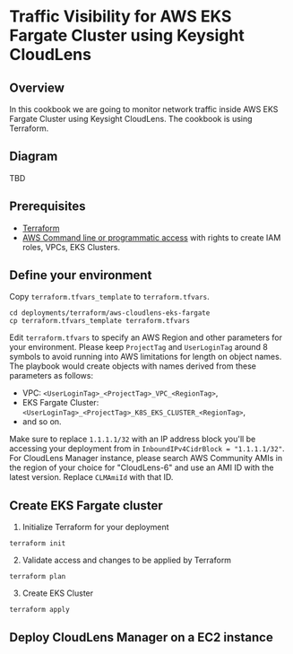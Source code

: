 # Traffic Visibility for AWS EKS Fargate Cluster using Keysight CloudLens

## Overview

In this cookbook we are going to monitor network traffic inside AWS EKS Fargate Cluster using Keysight CloudLens. The cookbook is using Terraform.

## Diagram

TBD

## Prerequisites

* [Terraform](https://www.terraform.io/downloads.html)
* [AWS Command line or programmatic access](https://docs.aws.amazon.com/singlesignon/latest/userguide/howtogetcredentials.html?icmpid=docs_sso_user_portal) with rights to create IAM roles, VPCs, EKS Clusters.

## Define your environment

Copy `terraform.tfvars_template` to `terraform.tfvars`.

```Shell
cd deployments/terraform/aws-cloudlens-eks-fargate
cp terraform.tfvars_template terraform.tfvars
````

Edit `terraform.tfvars` to specify an AWS Region and other parameters for your environment. Please keep `ProjectTag` and `UserLoginTag` around 8 symbols to avoid running into AWS limitations for length on object names. The playbook would create objects with names derived from these parameters as follows:

* VPC: `<UserLoginTag>_<ProjectTag>_VPC_<RegionTag>`,
* EKS Fargate Cluster: `<UserLoginTag>_<ProjectTag>_K8S_EKS_CLUSTER_<RegionTag>`,
* and so on.

Make sure to replace `1.1.1.1/32` with an IP address block you'll be accessing your deployment from in `InboundIPv4CidrBlock = "1.1.1.1/32"`. For CloudLens Manager instance, please search AWS Community AMIs in the region of your choice for "CloudLens-6" and use an AMI ID with the latest version. Replace `CLMAmiId` with that ID.

## Create EKS Fargate cluster

1. Initialize Terraform for your deployment

```Shell
terraform init
````

2. Validate access and changes to be applied by Terraform

```Shell
terraform plan
````

3. Create EKS Cluster

```Shell
terraform apply
````

## Deploy CloudLens Manager on a EC2 instance

